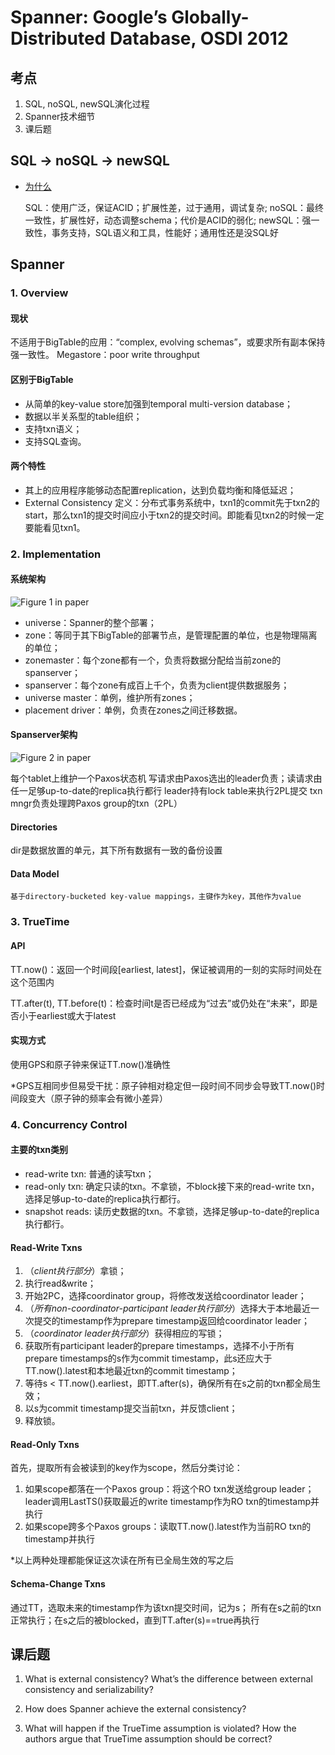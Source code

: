 # Spanner: Google’s Globally-Distributed Database, OSDI 2012

## 考点
1. SQL, noSQL, newSQL演化过程
2. Spanner技术细节
3. 课后题

## SQL -> noSQL -> newSQL 
- [为什么](http://dataconomy.com/sql-vs-nosql-vs-newsql-finding-the-right-solution/)

    SQL：使用广泛，保证ACID；扩展性差，过于通用，调试复杂;
    noSQL：最终一致性，扩展性好，动态调整schema；代价是ACID的弱化;
    newSQL：强一致性，事务支持，SQL语义和工具，性能好；通用性还是没SQL好

## Spanner
### **1. Overview**
#### 现状
不适用于BigTable的应用：“complex, evolving schemas”，或要求所有副本保持强一致性。
Megastore：poor write throughput

#### 区别于BigTable
- 从简单的key-value store加强到temporal multi-version database；
- 数据以半关系型的table组织；
- 支持txn语义；
- 支持SQL查询。

#### 两个特性
- 其上的应用程序能够动态配置replication，达到负载均衡和降低延迟；
- External Consistency
    定义：分布式事务系统中，txn1的commit先于txn2的start，那么txn1的提交时间应小于txn2的提交时间。即能看见txn2的时候一定要能看见txn1。

### **2. Implementation**
#### 系统架构
![Figure 1 in paper](img/10-1.png "spannerServerOrganization")
- universe：Spanner的整个部署；
- zone：等同于其下BigTable的部署节点，是管理配置的单位，也是物理隔离的单位；
- zonemaster：每个zone都有一个，负责将数据分配给当前zone的spanserver；
- spanserver：每个zone有成百上千个，负责为client提供数据服务；
- universe master：单例，维护所有zones；
- placement driver：单例，负责在zones之间迁移数据。

#### Spanserver架构
![Figure 2 in paper](img/10-2.png "spannerSoftwareStack")

每个tablet上维护一个Paxos状态机
写请求由Paxos选出的leader负责；读请求由任一足够up-to-date的replica执行都行
leader持有lock table来执行2PL提交
txn mngr负责处理跨Paxos group的txn（2PL）

#### Directories
dir是数据放置的单元，其下所有数据有一致的备份设置

#### Data Model
    基于directory-bucketed key-value mappings，主键作为key，其他作为value

### **3. TrueTime**
#### API
TT.now()：返回一个时间段[earliest, latest]，保证被调用的一刻的实际时间处在这个范围内

TT.after(t), TT.before(t)：检查时间t是否已经成为“过去”或仍处在“未来”，即是否小于earliest或大于latest

#### 实现方式
使用GPS和原子钟来保证TT.now()准确性

*GPS互相同步但易受干扰：原子钟相对稳定但一段时间不同步会导致TT.now()时间段变大（原子钟的频率会有微小差异）

### **4. Concurrency Control**

#### 主要的txn类别
- read-write txn: 普通的读写txn；
- read-only txn: 确定只读的txn。不拿锁，不block接下来的read-write txn，选择足够up-to-date的replica执行都行。
- snapshot reads: 读历史数据的txn。不拿锁，选择足够up-to-date的replica执行都行。

#### ﻿Read-Write Txns
1. （*client执行部分*）拿锁；
2. 执行read&write；
3. 开始2PC，选择coordinator group，将修改发送给coordinator leader；
4. （*所有non-coordinator-participant leader执行部分*）选择大于本地最近一次提交的timestamp作为prepare timestamp返回给coordinator leader；
5. （*coordinator leader执行部分*）获得相应的写锁；
6. 获取所有participant leader的prepare timestamps，选择不小于所有prepare timestamps的s作为commit timestamp，此s还应大于TT.now().latest和本地最近txn的commit timestamp；
7. 等待s < TT.now().earliest，即TT.after(s)，确保所有在s之前的txn都全局生效；
8. 以s为commit timestamp提交当前txn，并反馈client；
9. 释放锁。

#### Read-Only Txns
首先，提取所有会被读到的key作为scope，然后分类讨论：

1. 如果scope都落在一个Paxos group：将这个RO txn发送给group leader；leader调用LastTS()获取最近的write timestamp作为RO txn的timestamp并执行
2. 如果scope跨多个Paxos groups：读取TT.now().latest作为当前RO txn的timestamp并执行

*以上两种处理都能保证这次读在所有已全局生效的写之后    

#### Schema-Change Txns
通过TT，选取未来的timestamp作为该txn提交时间，记为s；
所有在s之前的txn正常执行；在s之后的被blocked，直到TT.after(s)==true再执行

## 课后题
1. What is external consistency? What’s the difference between external consistency and serializability?


2. How does Spanner achieve the external consistency?


3. What will happen if the TrueTime assumption is violated? How the authors argue that TrueTime assumption should be correct?
